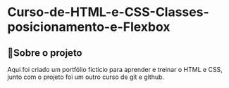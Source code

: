 # Curso-de-HTML-e-CSS-Classes-posicionamento-e-Flexbox

<h2>🚀Sobre o projeto</h2>
<p>Aqui foi criado um portfólio ficticio para aprender e treinar o HTML e CSS, junto com o projeto foi um outro curso de git e github.</p>

